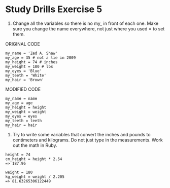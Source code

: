 # Study Drills Exercise 5

1. Change all the variables so there is no my_ in front of each one. Make sure you change the name everywhere, not just where you used = to set them.

ORIGINAL CODE
```
my_name = 'Zed A. Shaw'
my_age = 35 # not a lie in 2009
my_height = 74 # inches
my_weight = 180 # lbs
my_eyes = 'Blue'
my_teeth = 'White'
my_hair = 'Brown'
```
MODIFIED CODE
```
my_name = name
my_age = age
my_height = height
my_weight = weight
my_eyes = eyes
my_teeth = teeth
my_hair = hair
```
1. Try to write some variables that convert the inches and pounds to centimeters and kilograms. Do not just type in the measurements. Work out the math in Ruby.

```
height = 74
cm_height = height * 2.54
=> 187.96

weight = 180
kg_weight = weight / 2.205
=> 81.63265306122449
```
